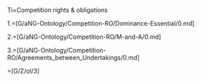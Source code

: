 Ti=Competition rights & obligations

1.=[G/aNG-Ontology/Competition-RO/Dominance-Essential/0.md]

2.=[G/aNG-Ontology/Competition-RO/M-and-A/0.md]

3.=[G/aNG-Ontology/Competition-RO/Agreements_between_Undertakings/0.md]

=[G/Z/ol/3]